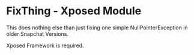 # FixThing - Xposed Module

This does nothing else than just fixing one simple NullPointerException in older Snapchat Versions.

Xposed Framework is required.